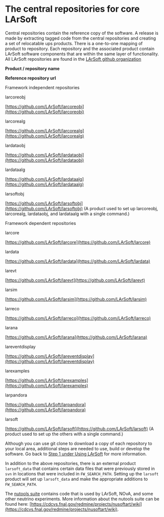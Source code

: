 The central repositories for core LArSoft
========================================================================================

Central repositories contain the reference copy of the software. A release is made by extracting tagged code from the central repositories and creating a set of relocatable ups products. There is a one-to-one mapping of product to repository. Each repository and the associated product contain LArSoft software components that are within the same layer of functionality. All LArSoft repositories are found in the [LArSoft github organization](https://github.com/LArSoft)

**Product /
repository name**

**Reference repository url**

Framework independent repositories

larcoreobj

[https://github.com/LArSoft/larcoreobj](https://github.com/LArSoft/larcoreobj)

larcorealg

[https://github.com/LArSoft/larcorealg](https://github.com/LArSoft/larcorealg)

lardataobj

[https://github.com/LArSoft/lardataobj](https://github.com/LArSoft/lardataobj)

lardataalg

[https://github.com/LArSoft/lardataalg](https://github.com/LArSoft/lardataalg)

larsoftobj

[https://github.com/LArSoft/larsoftobj](https://github.com/LArSoft/larsoftobj)
 (A product used to set up larcoreobj, larcorealg, lardataobj, and lardataalg with a single command.)

Framework dependent repositories

larcore

[https://github.com/LArSoft/larcore](https://github.com/LArSoft/larcore)

lardata

[https://github.com/LArSoft/lardata](https://github.com/LArSoft/lardata)

larevt

[https://github.com/LArSoft/larevt](https://github.com/LArSoft/larevt)

larsim

[https://github.com/LArSoft/larsim](https://github.com/LArSoft/larsim)

larreco

[https://github.com/LArSoft/larreco](https://github.com/LArSoft/larreco)

larana

[https://github.com/LArSoft/larana](https://github.com/LArSoft/larana)

lareventdisplay

[https://github.com/LArSoft/lareventdisplay](https://github.com/LArSoft/lareventdisplay)

larexamples

[https://github.com/LArSoft/larexamples](https://github.com/LArSoft/larexamples)

larpandora

[https://github.com/LArSoft/larpandora](https://github.com/LArSoft/larpandora)

larsoft

[https://github.com/LArSoft/larsoft](https://github.com/LArSoft/larsoft)
 (A product used to set up the others with a single command.)

Although you can use git clone to download a copy of each repository to your local area, additional steps are needed to use, build or develop the software. Go back to [Step 1 under Using LArSoft](Using_LArSoft) for more information.

In addition to the above repositories, there is an external product `larsoft_data` that contains certain data files that were previously stored in `svn` in locations that were included in `FW_SEARCH_PATH`. Setting up the `larsoft` product will set up `larsoft_data` and make the appropriate additions to `FW_SEARCH_PATH`.

The [nutools suite](https://github.com/NuSoftHEP) contains code that is used by LArSoft, NOvA, and some other neutrino experiments. More information about the nutools suite can be found here: [https://cdcvs.fnal.gov/redmine/projects/nusoftart/wiki](https://cdcvs.fnal.gov/redmine/projects/nusoftart/wiki).

